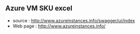 ## Azure VM SKU excel

- source  : http://www.azureinstances.info/swagger/ui/index
- Web page : http://www.azureinstances.info/